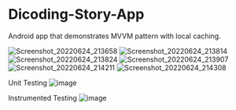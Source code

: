 # Dicoding-Story-App
Android app that demonstrates MVVM pattern with local caching.

![Screenshot_20220624_213658](https://user-images.githubusercontent.com/14845590/175559683-3ce8b040-4a75-4b42-a91e-981e9503ed70.png)
![Screenshot_20220624_213814](https://user-images.githubusercontent.com/14845590/175559691-d4e2d732-2ad3-441a-93ec-9765827c3255.png)
![Screenshot_20220624_213824](https://user-images.githubusercontent.com/14845590/175559699-a5ef3991-e3e7-4809-bf88-a4a2a748c62e.png)
![Screenshot_20220624_213907](https://user-images.githubusercontent.com/14845590/175559708-02fde77a-2574-4858-a167-dcf68da226f4.png)
![Screenshot_20220624_214211](https://user-images.githubusercontent.com/14845590/175559719-77234444-b6ce-461e-bbbf-471c9f540503.png)
![Screenshot_20220624_214308](https://user-images.githubusercontent.com/14845590/175559727-8c073077-f9fd-412b-9a39-e69d30f865fe.png)

Unit Testing
![image](https://user-images.githubusercontent.com/14845590/175560176-9e37dc55-97cd-4cf4-a904-83102712f848.png)

Instrumented Testing
![image](https://user-images.githubusercontent.com/14845590/175560861-b15b6919-3704-4541-960f-23c0fb36eb42.png)
